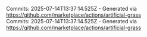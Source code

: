 Commits: 2025-07-14T13:37:14.525Z - Generated via https://github.com/marketplace/actions/artificial-grass
<br>
Commits: 2025-07-14T13:37:14.525Z - Generated via https://github.com/marketplace/actions/artificial-grass
<br>
